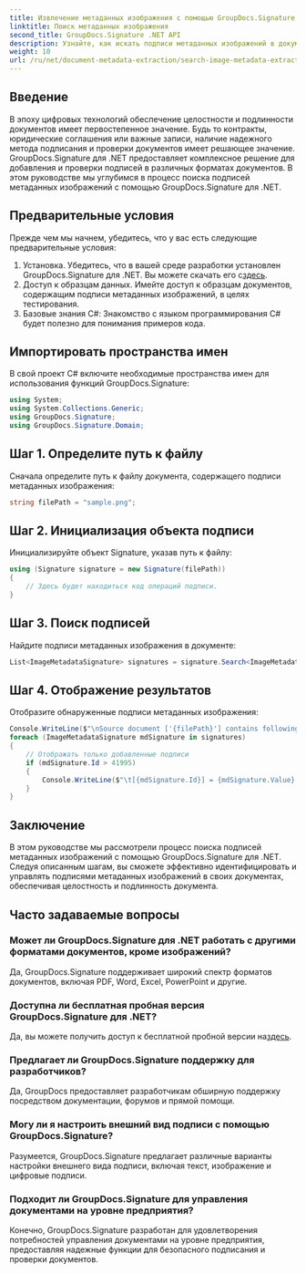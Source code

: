 ```yaml
---
title: Извлечение метаданных изображения с помощью GroupDocs.Signature
linktitle: Поиск метаданных изображения
second_title: GroupDocs.Signature .NET API
description: Узнайте, как искать подписи метаданных изображений в документах с помощью GroupDocs.Signature для .NET. Повышайте целостность и подлинность документов без особых усилий.
weight: 10
url: /ru/net/document-metadata-extraction/search-image-metadata-extraction/
---
```

## Введение
В эпоху цифровых технологий обеспечение целостности и подлинности документов имеет первостепенное значение. Будь то контракты, юридические соглашения или важные записи, наличие надежного метода подписания и проверки документов имеет решающее значение. GroupDocs.Signature для .NET предоставляет комплексное решение для добавления и проверки подписей в различных форматах документов. В этом руководстве мы углубимся в процесс поиска подписей метаданных изображений с помощью GroupDocs.Signature для .NET. 
## Предварительные условия
Прежде чем мы начнем, убедитесь, что у вас есть следующие предварительные условия:
1.  Установка. Убедитесь, что в вашей среде разработки установлен GroupDocs.Signature для .NET. Вы можете скачать его с[здесь](https://releases.groupdocs.com/signature/net/).
2. Доступ к образцам данных. Имейте доступ к образцам документов, содержащим подписи метаданных изображений, в целях тестирования.
3. Базовые знания C#: Знакомство с языком программирования C# будет полезно для понимания примеров кода.

## Импортировать пространства имен
В свой проект C# включите необходимые пространства имен для использования функций GroupDocs.Signature:
```csharp
using System;
using System.Collections.Generic;
using GroupDocs.Signature;
using GroupDocs.Signature.Domain;
```
## Шаг 1. Определите путь к файлу
Сначала определите путь к файлу документа, содержащего подписи метаданных изображения:
```csharp
string filePath = "sample.png";
```
## Шаг 2. Инициализация объекта подписи
Инициализируйте объект Signature, указав путь к файлу:
```csharp
using (Signature signature = new Signature(filePath))
{
    // Здесь будет находиться код операций подписи.
}
```
## Шаг 3. Поиск подписей
Найдите подписи метаданных изображения в документе:
```csharp
List<ImageMetadataSignature> signatures = signature.Search<ImageMetadataSignature>(SignatureType.Metadata);
```
## Шаг 4. Отображение результатов
Отобразите обнаруженные подписи метаданных изображения:
```csharp
Console.WriteLine($"\nSource document ['{filePath}'] contains following signatures.");
foreach (ImageMetadataSignature mdSignature in signatures)
{
    // Отображать только добавленные подписи
    if (mdSignature.Id > 41995)
    {
        Console.WriteLine($"\t[{mdSignature.Id}] = {mdSignature.Value} ({mdSignature.Type})");
    }
}
```

## Заключение
В этом руководстве мы рассмотрели процесс поиска подписей метаданных изображений с помощью GroupDocs.Signature для .NET. Следуя описанным шагам, вы сможете эффективно идентифицировать и управлять подписями метаданных изображений в своих документах, обеспечивая целостность и подлинность документа.
## Часто задаваемые вопросы
### Может ли GroupDocs.Signature для .NET работать с другими форматами документов, кроме изображений?
Да, GroupDocs.Signature поддерживает широкий спектр форматов документов, включая PDF, Word, Excel, PowerPoint и другие.
### Доступна ли бесплатная пробная версия GroupDocs.Signature для .NET?
Да, вы можете получить доступ к бесплатной пробной версии на[здесь](https://releases.groupdocs.com/).
### Предлагает ли GroupDocs.Signature поддержку для разработчиков?
Да, GroupDocs предоставляет разработчикам обширную поддержку посредством документации, форумов и прямой помощи.
### Могу ли я настроить внешний вид подписи с помощью GroupDocs.Signature?
Разумеется, GroupDocs.Signature предлагает различные варианты настройки внешнего вида подписи, включая текст, изображение и цифровые подписи.
### Подходит ли GroupDocs.Signature для управления документами на уровне предприятия?
Конечно, GroupDocs.Signature разработан для удовлетворения потребностей управления документами на уровне предприятия, предоставляя надежные функции для безопасного подписания и проверки документов.
